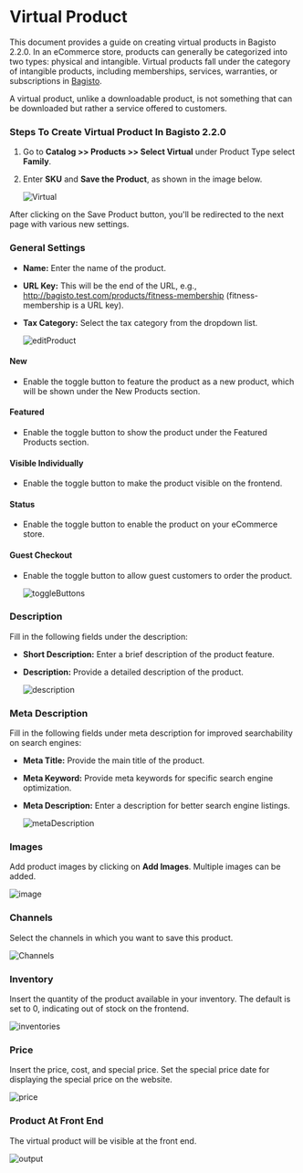 # Virtual Product

This document provides a guide on creating virtual products in Bagisto 2.2.0. In an eCommerce store, products can generally be categorized into two types: physical and intangible. Virtual products fall under the category of intangible products, including memberships, services, warranties, or subscriptions in [Bagisto](https://bagisto.com/en/).

A virtual product, unlike a downloadable product, is not something that can be downloaded but rather a service offered to customers.

### Steps To Create Virtual Product In Bagisto 2.2.0

1. Go to **Catalog >> Products >> Select Virtual** under Product Type select **Family**.
2. Enter **SKU** and **Save the Product**, as shown in the image below.

    ![Virtual](../../assets/2.2.0/images/virtual-product/virtual.png)

After clicking on the Save Product button, you'll be redirected to the next page with various new settings.

### General Settings

- **Name:** Enter the name of the product.
- **URL Key:** This will be the end of the URL, 
    e.g., http://bagisto.test.com/products/fitness-membership (fitness-membership is a URL key).
- **Tax Category:** Select the tax category from the dropdown list.

    ![editProduct](../../assets/2.2.0/images/virtual-product/editProduct.png)

#### New

- Enable the toggle button to feature the product as a new product, which will be shown under the New Products section.

#### Featured

- Enable the toggle button to show the product under the Featured Products section.

#### Visible Individually

- Enable the toggle button to make the product visible on the frontend.

#### Status

- Enable the toggle button to enable the product on your eCommerce store.

#### Guest Checkout

- Enable the toggle button to allow guest customers to order the product.

    ![toggleButtons](../../assets/2.2.0/images/virtual-product/toggleButtons.png)

### Description

Fill in the following fields under the description:

- **Short Description:** Enter a brief description of the product feature.
- **Description:** Provide a detailed description of the product.

    ![description](../../assets/2.2.0/images/virtual-product/description.png)

### Meta Description

Fill in the following fields under meta description for improved searchability on search engines:

- **Meta Title:** Provide the main title of the product.
- **Meta Keyword:** Provide meta keywords for specific search engine optimization.
- **Meta Description:** Enter a description for better search engine listings.

    ![metaDescription](../../assets/2.2.0/images/virtual-product/metaDescription.png)

### Images

Add product images by clicking on **Add Images**. Multiple images can be added.

 ![image](../../assets/2.2.0/images/virtual-product/image.png)

### Channels

Select the channels in which you want to save this product.

![Channels](../../assets/2.2.0/images/simple-product/channels.png)

### Inventory

Insert the quantity of the product available in your inventory. The default is set to 0, indicating out of stock on the frontend.

![inventories](../../assets/2.2.0/images/virtual-product/inventories.png)

### Price

Insert the price, cost, and special price. Set the special price date for displaying the special price on the website.

![price](../../assets/2.2.0/images/virtual-product/price.png)

### Product At Front End

The virtual product will be visible at the front end.

![output](../../assets/2.2.0/images/virtual-product/output.png)

